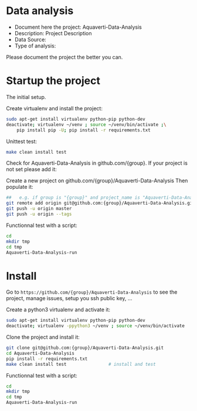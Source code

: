 # Data analysis
- Document here the project: Aquaverti-Data-Analysis
- Description: Project Description
- Data Source:
- Type of analysis:

Please document the project the better you can.

# Startup the project

The initial setup.

Create virtualenv and install the project:
```bash
sudo apt-get install virtualenv python-pip python-dev
deactivate; virtualenv ~/venv ; source ~/venv/bin/activate ;\
    pip install pip -U; pip install -r requirements.txt
```

Unittest test:
```bash
make clean install test
```

Check for Aquaverti-Data-Analysis in github.com/{group}. If your project is not set please add it:

Create a new project on github.com/{group}/Aquaverti-Data-Analysis
Then populate it:

```bash
##   e.g. if group is "{group}" and project_name is "Aquaverti-Data-Analysis"
git remote add origin git@github.com:{group}/Aquaverti-Data-Analysis.git
git push -u origin master
git push -u origin --tags
```

Functionnal test with a script:

```bash
cd
mkdir tmp
cd tmp
Aquaverti-Data-Analysis-run
```

# Install

Go to `https://github.com/{group}/Aquaverti-Data-Analysis` to see the project, manage issues,
setup you ssh public key, ...

Create a python3 virtualenv and activate it:

```bash
sudo apt-get install virtualenv python-pip python-dev
deactivate; virtualenv -ppython3 ~/venv ; source ~/venv/bin/activate
```

Clone the project and install it:

```bash
git clone git@github.com:{group}/Aquaverti-Data-Analysis.git
cd Aquaverti-Data-Analysis
pip install -r requirements.txt
make clean install test                # install and test
```
Functionnal test with a script:

```bash
cd
mkdir tmp
cd tmp
Aquaverti-Data-Analysis-run
```
